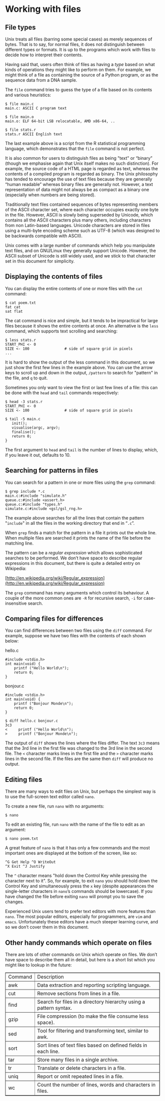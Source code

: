 # Working with files

## File types

Unix treats all files (barring some special cases) as merely sequences of bytes. That is to say, for normal files, it does not distinguish between different types or formats. It is up to the programs which work with files to decide how to interpret their contents.

Having said that, users often think of files as having a *type* based on what kinds of operations they might like to perform on them. For example, we might think of a file as containing the source of a Python program, or as the sequence data from a DNA sample.

The `file` command tries to guess the type of a file based on its contents and various heuristics:

```
$ file main.c
main.c: ASCII C program text
```

```
$ file main.o
main.o: ELF 64-bit LSB relocatable, AMD x86-64, ..
```

```
$ file stats.r
stats.r ASCII English text
```

The last example above is a script from the R statistical programming language, which demonstrates that the `file` command is not perfect.

It is also common for users to distinguish files as being "text" or “binary” (though we emphasise again that Unix itself makes no such distinction). For example, the source code of a HTML page is regarded as text, whereas the contents of a compiled program is regarded as binary. The Unix philosophy has tended to encourage the use of text files because they are generally “human readable” whereas binary files are generally not. However, a text representation of data might not always be as compact as a binary one (especially when numbers are being stored).

Traditionally text files contained sequences of bytes representing members of the ASCII character set, where each character occupies exactly one byte in the file. However, ASCII is slowly being superseded by Unicode, which contains all the ASCII characters plus many others, including characters from non Latin-based languages. Unicode characters are stored in files using a multi-byte encoding scheme such as UTF-8 (which was designed to be backwards compatible with ASCII).

Unix comes with a large number of commands which help you manipulate text files, and on GNU/Linux they generally support Unicode. However, the ASCII subset of Unicode is still widely used, and we stick to that character set in this document for simplicity.

## Displaying the contents of files

You can display the entire contents of one or more files with the `cat` command:

```
$ cat poem.txt
fat cat
sat flat
```

The cat command is nice and simple, but it tends to be impractical for large files because it shows the entire contents at once. An alternative is the `less` command, which supports text scrolling and searching:

```
$ less stats.r
START_PHI <- 0
SIZE <- 100                # side of square grid in pixels
...
```

It is hard to show the output of the less command in this document, so we just show the first few lines in the example above. You can use the arrow keys to scroll up and down in the output, `/pattern` to search for "pattern" in the file, and `q` to quit. 

	

Sometimes you only want to view the first or last few lines of a file: this can be done with the `head` and `tail` commands respectively:

```
$ head -3 stats.r
START_PHI <- 0
SIZE <- 100                # side of square grid in pixels
```

```
$ tail -5 main.c
   init();
   visualise(argc, argv);
   finalise();
   return 0;
}
```

The first argument to `head` and `tail` is the number of lines to display, which, if you leave it out, defaults to 10.

## Searching for patterns in files

You can search for a pattern in one or more files using the `grep` command:

```
$ grep include *.c
main.c:#include "simulate.h"
queue.c:#include <assert.h>
queue.c:#include "types.h"
simulate.c:#include <gsl/gsl_rng.h>
```


The example above searches for all the lines that contain the pattern "`include`" in all the files in the working directory that end in “`.c`”.

When `grep` finds a match for the pattern in a file it prints out the whole line. When multiple files are searched it prints the name of the file before the matching line.

The pattern can be a *regular expression* which allows sophisticated searches to be performed. We don’t have space to describe regular expressions in this document, but there is quite a detailed entry on Wikipedia:

[http://en.wikipedia.org/wiki/Regular_expression](http://en.wikipedia.org/wiki/Regular_expression)

The `grep` command has many arguments which control its behaviour. A couple of the more common ones are `-R` for recursive search, `-i` for case-insensitive search.

## Comparing files for differences

You can find differences between two files using the `diff` command. For example, suppose we have two files with the contents of each shown below:

hello.c
```
#include <stdio.h>
int main(void) {
    printf ("Hello World\n");
    return 0;
}
```

bonjour.c
```
#include <stdio.h>
int main(void) {
    printf ("Bonjour Monde\n");
    return 0;
}
```

```
$ diff hello.c bonjour.c
3c3
<     printf ("Hello World\n");
>     printf ("Bonjour Monde\n");
```

The output of `diff` shows the lines where the files differ. The text `3c3` means that the 3rd line in the first file was changed to the 3rd line in the second file. The `<` character marks lines in the first file and the `>` character marks lines in the second file. If the files are the same then `diff` will produce no output.

## Editing files

There are many ways to edit files on Unix, but perhaps the simplest way is to use the full-screen text editor called `nano`.

To create a new file, run `nano` with no arguments:

```
$ nano
```

To edit an existing file, run `nano` with the name of the file to edit as an argument:


```
$ nano poem.txt
```

A great feature of `nano` is that it has only a few commands and the most important ones are displayed at the bottom of the screen, like so:

```
^G Get Help ^O WriteOut
^X Exit ^J Justify
```

The `^` character means "hold down the Control Key while pressing the character next to it". So, for example, to exit `nano` you should hold down the Control Key and simultaneously press the `x` key (despite appearances the single-letter characters in `nano`’s commands should be lowercase). If you have changed the file before exiting `nano` will prompt you to save the changes.

Experienced Unix users tend to prefer text editors with more features than `nano`. The most popular editors, especially for programmers, are `vim` and `emacs`. Unfortunately these editors have a much steeper learning curve, and so we don’t cover them in this document.

## Other handy commands which operate on files

There are lots of other commands on Unix which operate on files. We don’t have space to describe them all in detail, but here is a short list which you might like to lookup in the future:

<table border="1">
  <tr>
    <td>Command</td>
    <td>Description</td>
  </tr>
  <tr>
    <td>awk</td>
    <td>Data extraction and reporting scripting language.</td>
  </tr>
  <tr>
    <td>cut</td>
    <td>Remove sections from lines in a file.</td>
  </tr>
  <tr>
    <td>find</td>
    <td>Search for files in a directory hierarchy using a pattern syntax.</td>
  </tr>
  <tr>
    <td>gzip</td>
    <td>File compression (to make the file consume less space).</td>
  </tr>
  <tr>
    <td>sed</td>
    <td>Tool for filtering and transforming text, similar to awk.</td>
  </tr>
  <tr>
    <td>sort</td>
    <td>Sort lines of text files based on defined fields in each line.</td>
  </tr>
  <tr>
    <td>tar</td>
    <td>Store many files in a single archive.</td>
  </tr>
  <tr>
    <td>tr</td>
    <td>Translate or delete characters in a file.</td>
  </tr>
  <tr>
    <td>uniq</td>
    <td>Report or omit repeated lines in a file.</td>
  </tr>
  <tr>
    <td>wc</td>
    <td>Count the number of lines, words and characters in files.</td>
  </tr>
</table>

<p></p>
